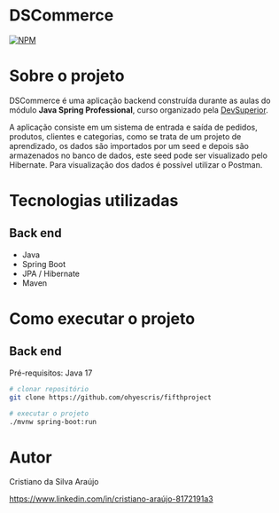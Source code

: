 # DSCommerce
[![NPM](https://img.shields.io/npm/l/react)](https://github.com/ohyescris/fifthproject/blob/main/LICENSE) 

# Sobre o projeto

DSCommerce é uma aplicação backend construída durante as aulas do módulo **Java Spring Professional**, curso organizado pela [DevSuperior](https://devsuperior.com "Site da DevSuperior").

A aplicação consiste em um sistema de entrada e saída de pedidos, produtos, clientes e categorias, como se trata de um projeto de aprendizado, os dados são importados por um seed
e depois são armazenados no banco de dados, este seed pode ser visualizado pelo Hibernate. Para visualização dos dados é possível utilizar o Postman.

# Tecnologias utilizadas
## Back end
- Java
- Spring Boot
- JPA / Hibernate
- Maven

# Como executar o projeto

## Back end
Pré-requisitos: Java 17

```bash
# clonar repositório
git clone https://github.com/ohyescris/fifthproject

# executar o projeto
./mvnw spring-boot:run
```

# Autor

Cristiano da Silva Araújo

https://www.linkedin.com/in/cristiano-araújo-8172191a3

